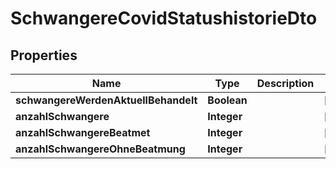 

# SchwangereCovidStatushistorieDto


## Properties

| Name | Type | Description | Notes |
|------------ | ------------- | ------------- | -------------|
|**schwangereWerdenAktuellBehandelt** | **Boolean** |  |  [optional] |
|**anzahlSchwangere** | **Integer** |  |  [optional] |
|**anzahlSchwangereBeatmet** | **Integer** |  |  [optional] |
|**anzahlSchwangereOhneBeatmung** | **Integer** |  |  [optional] |



